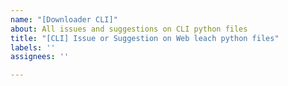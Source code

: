 ```yaml
---
name: "[Downloader CLI]"
about: All issues and suggestions on CLI python files
title: "[CLI] Issue or Suggestion on Web leach python files"
labels: ''
assignees: ''

---
```




